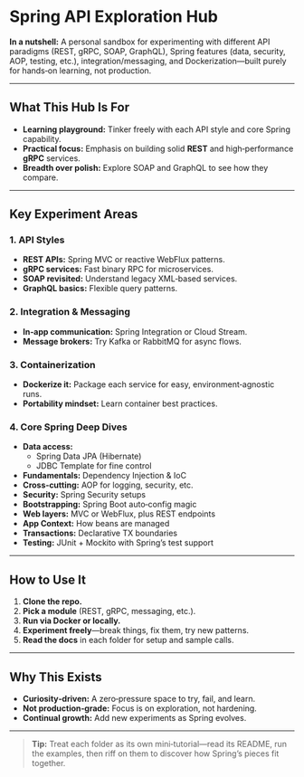 # Spring API Exploration Hub

**In a nutshell:**
A personal sandbox for experimenting with different API paradigms (REST, gRPC, SOAP, GraphQL), Spring features (data, security, AOP, testing, etc.), integration/messaging, and Dockerization—built purely for hands‑on learning, not production.

---

## What This Hub Is For

- **Learning playground:** Tinker freely with each API style and core Spring capability.
- **Practical focus:** Emphasis on building solid **REST** and high‑performance **gRPC** services.
- **Breadth over polish:** Explore SOAP and GraphQL to see how they compare.

---

## Key Experiment Areas

### 1. API Styles
- **REST APIs:** Spring MVC or reactive WebFlux patterns.
- **gRPC services:** Fast binary RPC for microservices.
- **SOAP revisited:** Understand legacy XML‑based services.
- **GraphQL basics:** Flexible query patterns.

### 2. Integration & Messaging
- **In‑app communication:** Spring Integration or Cloud Stream.
- **Message brokers:** Try Kafka or RabbitMQ for async flows.

### 3. Containerization
- **Dockerize it:** Package each service for easy, environment‑agnostic runs.
- **Portability mindset:** Learn container best practices.

### 4. Core Spring Deep Dives
- **Data access:**
  - Spring Data JPA (Hibernate)
  - JDBC Template for fine control
- **Fundamentals:** Dependency Injection & IoC
- **Cross‑cutting:** AOP for logging, security, etc.
- **Security:** Spring Security setups
- **Bootstrapping:** Spring Boot auto‑config magic
- **Web layers:** MVC or WebFlux, plus REST endpoints
- **App Context:** How beans are managed
- **Transactions:** Declarative TX boundaries
- **Testing:** JUnit + Mockito with Spring’s test support

---

## How to Use It

1. **Clone the repo.**
2. **Pick a module** (REST, gRPC, messaging, etc.).
3. **Run via Docker or locally.**
4. **Experiment freely**—break things, fix them, try new patterns.
5. **Read the docs** in each folder for setup and sample calls.

---

## Why This Exists

- **Curiosity‑driven:** A zero‑pressure space to try, fail, and learn.
- **Not production‑grade:** Focus is on exploration, not hardening.
- **Continual growth:** Add new experiments as Spring evolves.

---

> **Tip:** Treat each folder as its own mini‑tutorial—read its README, run the examples, then riff on them to discover how Spring’s pieces fit together.

